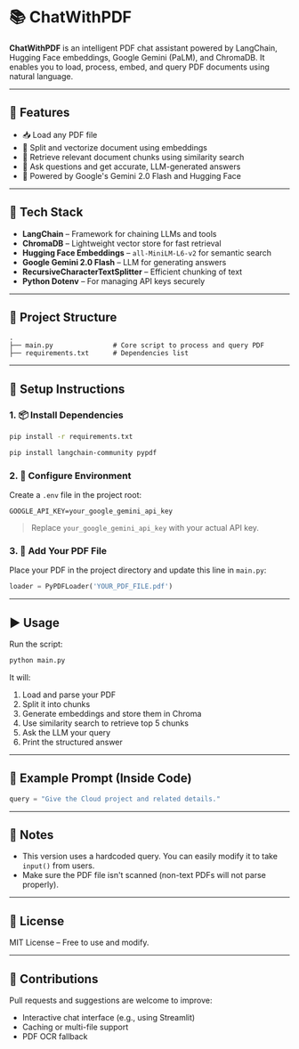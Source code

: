 
# 📚 ChatWithPDF

**ChatWithPDF** is an intelligent PDF chat assistant powered by LangChain, Hugging Face embeddings, Google Gemini (PaLM), and ChromaDB. It enables you to load, process, embed, and query PDF documents using natural language.

---

## 🚀 Features

- 📥 Load any PDF file
- 🧠 Split and vectorize document using embeddings
- 🔎 Retrieve relevant document chunks using similarity search
- 💬 Ask questions and get accurate, LLM-generated answers
- 🤖 Powered by Google's Gemini 2.0 Flash and Hugging Face

---

## 🧱 Tech Stack

- **LangChain** – Framework for chaining LLMs and tools
- **ChromaDB** – Lightweight vector store for fast retrieval
- **Hugging Face Embeddings** – `all-MiniLM-L6-v2` for semantic search
- **Google Gemini 2.0 Flash** – LLM for generating answers
- **RecursiveCharacterTextSplitter** – Efficient chunking of text
- **Python Dotenv** – For managing API keys securely

---

## 📁 Project Structure

```
.
├── main.py               # Core script to process and query PDF
├── requirements.txt      # Dependencies list
```

---

## 🔧 Setup Instructions

### 1. 📦 Install Dependencies

```bash
pip install -r requirements.txt

pip install langchain-community pypdf

```

### 2. 🔐 Configure Environment

Create a `.env` file in the project root:

```env
GOOGLE_API_KEY=your_google_gemini_api_key
```

> Replace `your_google_gemini_api_key` with your actual API key.

### 3. 📄 Add Your PDF File

Place your PDF in the project directory and update this line in `main.py`:

```python
loader = PyPDFLoader('YOUR_PDF_FILE.pdf')
```

---

## ▶️ Usage

Run the script:

```bash
python main.py
```

It will:

1. Load and parse your PDF
2. Split it into chunks
3. Generate embeddings and store them in Chroma
4. Use similarity search to retrieve top 5 chunks
5. Ask the LLM your query
6. Print the structured answer

---

## 🧪 Example Prompt (Inside Code)

```python
query = "Give the Cloud project and related details."
```

---

## 📌 Notes

- This version uses a hardcoded query. You can easily modify it to take `input()` from users.
- Make sure the PDF file isn't scanned (non-text PDFs will not parse properly).

---

## 📜 License

MIT License – Free to use and modify.

---

## 🤝 Contributions

Pull requests and suggestions are welcome to improve:
- Interactive chat interface (e.g., using Streamlit)
- Caching or multi-file support
- PDF OCR fallback
